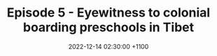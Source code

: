 ---
layout: post
title: "Episode 5 - Eyewitness to colonial boarding preschools in Tibet"
date: 2022-12-14 02:30:00 +1100
file: https://tibet-unlocked.s3.amazonaws.com/Episode-5.mp3
summary: "A prominent Tibetan educator who recently fled from Tibet and China to Canada explains China's hidden policy requiring Tibetan parents to send preschool-age children (ages 4 & 5 yrs) in rural Tibet to boarding school. Based on his firsthand experience of this program, Dr. Gyal Lo speaks about Beijing’s motivation for the policy and the devastating impact it is having on parents and children."
duration: "1:09" 
length: "74352483"
explicit: "no" 
keywords: "activists,Campaign,technologists"
block: "no" 
voices: "Lhadon Tethong"
thumbnail: "images/thumbnail/banner.png"
---